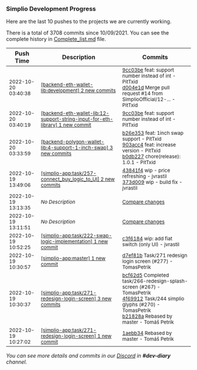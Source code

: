 
### Simplio Development Progress

Here are the last 10 pushes to the projects we are currently working.

There is a total of 3708 commits since 10/09/2021. You can see the complete history in
 [Complete_list.md](Complete_list.md) file.

| Push Time | Description | Commits |
| --- | --- | --- |
| <sub>2022-10-20 03:40:38</sub> | <sub>[[backend-eth-wallet-lib:development] 2 new commits](https://github.com/SimplioOfficial/backend-eth-wallet-lib/compare/d6b35aa7d0ea...d004e1dc380a)</sub> | <sub>[9cc03be](https://github.com/SimplioOfficial/backend-eth-wallet-lib/commit/9cc03be436caa9e0a3bf156b87e2b687e4cf759a) feat: support number instead of int - PitTxid<br>[d004e1d](https://github.com/SimplioOfficial/backend-eth-wallet-lib/commit/d004e1dc380a25d75977705ebb52b52855ae1491) Merge pull request #14 from SimplioOfficial/12-... - PitTxid</sub> |
| <sub>2022-10-20 03:40:19</sub> | <sub>[[backend-eth-wallet-lib:12\-support\-string\-input\-for\-eth\-library] 1 new commit](https://github.com/SimplioOfficial/backend-eth-wallet-lib/commit/9cc03be436caa9e0a3bf156b87e2b687e4cf759a)</sub> | <sub>[9cc03be](https://github.com/SimplioOfficial/backend-eth-wallet-lib/commit/9cc03be436caa9e0a3bf156b87e2b687e4cf759a) feat: support number instead of int - PitTxid</sub> |
| <sub>2022-10-20 03:33:59</sub> | <sub>[[backend-polygon-wallet-lib:4\-support\-1\-inch\-swap] 3 new commits](https://github.com/SimplioOfficial/backend-polygon-wallet-lib/compare/ebcd4de827bd...b0db2277f156)</sub> | <sub>[b26e353](https://github.com/SimplioOfficial/backend-polygon-wallet-lib/commit/b26e3538ca413412d0c3e81ef7ab31a122d3d1cb) feat: 1inch swap support - PitTxid<br>[903acc4](https://github.com/SimplioOfficial/backend-polygon-wallet-lib/commit/903acc4111217764cc2ff8294c618c803d6af430) feat: increase version - PitTxid<br>[b0db227](https://github.com/SimplioOfficial/backend-polygon-wallet-lib/commit/b0db2277f15666035119bf204157bf23563d5a02) chore(release): 1.0.1 - PitTxid</sub> |
| <sub>2022-10-19 13:49:06</sub> | <sub>[[simplio-app:task/257\-connect\_buy\_logic\_to\_UI] 2 new commits](https://github.com/SimplioOfficial/simplio-app/compare/37a756117c90...373d009254ba)</sub> | <sub>[43841f4](https://github.com/SimplioOfficial/simplio-app/commit/43841f4ad182a3739e9eb220b0ac99e511bcd277) wip - price refreshing - jvrastil<br>[373d009](https://github.com/SimplioOfficial/simplio-app/commit/373d009254baf1e89ad1b90ca1383ad6a8be2ce9) wip - build fix - jvrastil</sub> |
| <sub>2022-10-19 13:13:35</sub> | <sub>_No Description_</sub> | <sub>[Compare changes](https://github.com/SimplioOfficial/simplio-app/compare/508bdb6c320c...37a756117c90)</sub> |
| <sub>2022-10-19 13:11:51</sub> | <sub>_No Description_</sub> | <sub>[Compare changes](https://github.com/SimplioOfficial/simplio-app/compare/66d3cd18d66b...9f9448caadff)</sub> |
| <sub>2022-10-19 10:52:25</sub> | <sub>[[simplio-app:task/222\-swap\-logic\-implementation] 1 new commit](https://github.com/SimplioOfficial/simplio-app/commit/c3f61845d4dec1c0c64755cf84c743d8fea0a041)</sub> | <sub>[c3f6184](https://github.com/SimplioOfficial/simplio-app/commit/c3f61845d4dec1c0c64755cf84c743d8fea0a041) wip: add fiat switch (only UI) - jvrastil</sub> |
| <sub>2022-10-19 10:30:57</sub> | <sub>[[simplio-app:master] 1 new commit](https://github.com/SimplioOfficial/simplio-app/commit/d7ef81b4f71bfc3cdf55708a906bf510c95a7e1c)</sub> | <sub>[d7ef81b](https://github.com/SimplioOfficial/simplio-app/commit/d7ef81b4f71bfc3cdf55708a906bf510c95a7e1c) Task/271 redesign login screen (#277) - TomasPetrik</sub> |
| <sub>2022-10-19 10:30:37</sub> | <sub>[[simplio-app:task/271\-redesign\-login\-screen] 3 new commits](https://github.com/SimplioOfficial/simplio-app/compare/1aebb34a5eba...b21828a29fa2)</sub> | <sub>[bcf62d5](https://github.com/SimplioOfficial/simplio-app/commit/bcf62d5d89101dc3f7b1e1175c3fd94006313045) Completed task/266-redesign-splash-screen (#267) - TomasPetrik<br>[4f69912](https://github.com/SimplioOfficial/simplio-app/commit/4f699126507f05b92a6e7246f0f6221bc60140f2) Task/244 simplio glyphs (#270) - TomasPetrik<br>[b21828a](https://github.com/SimplioOfficial/simplio-app/commit/b21828a29fa224cf355582563981a4f08aa94b0c) Rebased by master - Tomáš Petrík</sub> |
| <sub>2022-10-19 10:27:02</sub> | <sub>[[simplio-app:task/271\-redesign\-login\-screen] 1 new commit](https://github.com/SimplioOfficial/simplio-app/commit/1aebb34a5eba520610b6f1a22003a768df9d5288)</sub> | <sub>[1aebb34](https://github.com/SimplioOfficial/simplio-app/commit/1aebb34a5eba520610b6f1a22003a768df9d5288) Rebased by master - Tomáš Petrík</sub> |

_You can see more details and commits in our [Discord](https://discord.gg/aKhjuwZmdP) in **#dev-diary** channel._
